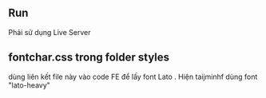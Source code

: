 ## Run
Phải sử dụng Live Server

## fontchar.css trong folder styles
dùng liên kết file này vào code FE để lấy font Lato . Hiện taijminhf dùng font "lato-heavy"


